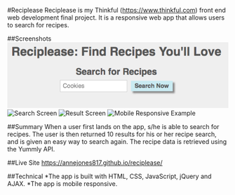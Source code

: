 #Reciplease
Reciplease is my Thinkful (https://www.thinkful.com) front end web development final project. It is a responsive web app that allows users to search for recipes. 

##Screenshots
<img src="/Reciplease-Image-One.png">
![Search Screen](Reciplease/Reciplease-Image-One.png)
![Result Screen](Reciplease/Reciplease-Image-Two.png)
![Mobile Responsive Example](Reciplease/Reciplease-Image-Three.png)

##Summary
When a user first lands on the app, s/he is able to search for recipes. The user is then returned 10 results for his or her recipe search, and is given an easy way to search again. The recipe data is retrieved using the Yummly API. 

##Live Site
https://annejones817.github.io/reciplease/

##Technical
*The app is built with HTML, CSS, JavaScript, jQuery and AJAX. 
*The app is mobile responsive.



